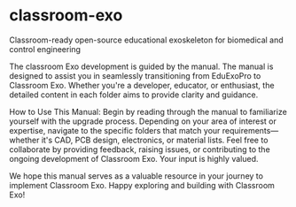 # classroom-exo
Classroom-ready open-source educational exoskeleton for biomedical and control engineering

The classroom Exo development is guided by the manual.
The manual is designed to assist you in seamlessly transitioning from EduExoPro to Classroom Exo. Whether you're a developer, educator, or enthusiast, the detailed content in each folder aims to provide clarity and guidance.

How to Use This Manual:
Begin by reading through the manual to familiarize yourself with the upgrade process.
Depending on your area of interest or expertise, navigate to the specific folders that match your requirements—whether it's CAD, PCB design, electronics, or material lists.
Feel free to collaborate by providing feedback, raising issues, or contributing to the ongoing development of Classroom Exo. Your input is highly valued.

We hope this manual serves as a valuable resource in your journey to implement Classroom Exo. 
Happy exploring and building with Classroom Exo!
